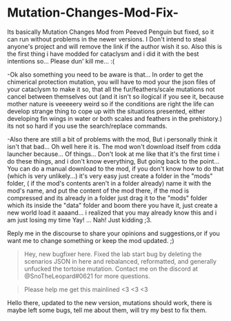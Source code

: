 # Mutation-Changes-Mod-Fix-

Its basically Mutation Changes Mod from Peeved Penguin but fixed, so it can run without problems in the newer versions.
I Don't intend to steal anyone's project and will remove the link if the author wish it so. Also this is the first thing
i have modded for cataclysm and i did it with the best intentions so... Please dun' kill me... :(

-Ok also something you need to be aware is that... In order to get the chimerical protection mutation, you will have to
mod your the json files of your cataclysm to make it so, that all the fur/feathers/scale mutations not cancel between
themselves out (and it isn't so ilogical if you see it, because mother nature is veeeeery weird so if the conditions are
right the life can develop strange thing to cope up with the situations presented, either developing fin wings in water
or both scales and feathers in the prehistory.) its not so hard if you use the search/replace commands.

-Also there are still a bit of problems with the mod, But i personally think it isn't that bad... Oh well here it is.
The mod won't download itself from cdda launcher because... Of things... Don't look at me like that it's the first time
i do these things, and i don't know everything, But going back to the point... You can do a manual download to the mod,
if you don't know how to do that (which is very unlikely...) it's very easy just create a folder in the "mods" folder, (
if the mod's contents aren't in a folder already) name it with the mod's name, and put the content of the mod there, if
the mod is compressed and its already in a folder just drag it to the "mods" folder which its inside the "data" folder
and boom there you have it, just create a new world load it aaaand... i realized that you may already know this and i am
just losing my time Yay! ... Nah! Just kidding ;3.

Reply me in the discourse to share your opinions and suggestions,or if you want me to change something or keep the mod
updated. ;)

> Hey, new bugfixer here. Fixed the lab start bug by deleting the scenarios JSON in here and rebalanced, reformatted, and generally unfucked the tortoise mutation. Contact me on the discord at @SnoTheLeopard#0621 for more questions.

> Please help me get this mainlined <3 <3 <3

Hello there, updated to the new version, mutations should work, there is maybe left some bugs, tell me about them, will
try my best to fix them.
